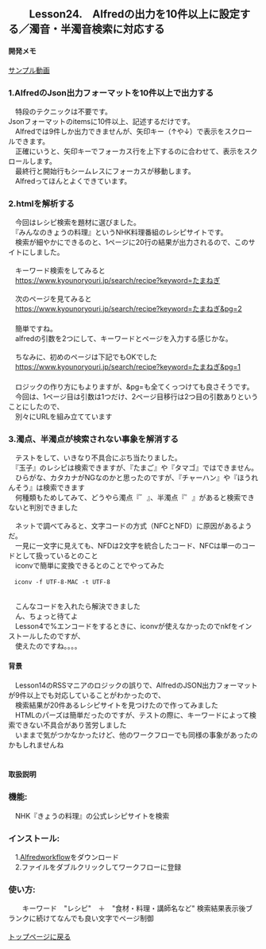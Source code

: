 ## 　　Lesson24.　Alfredの出力を10件以上に設定する／濁音・半濁音検索に対応する  
#### 開発メモ
[サンプル動画](https://user-images.githubusercontent.com/40127279/126054702-f0eb69c7-1ded-4978-ba3a-36a4bbd56076.mp4)
### 1.AlfredのJson出力フォーマットを10件以上で出力する
　特段のテクニックは不要です。
<br>  Jsonフォーマットのitemsに10件以上、記述するだけです。
<br>　Alfredでは9件しか出力できませんが、矢印キー（↑や↓）で表示をスクロールできます。
<br>　正確にいうと、矢印キーでフォーカス行を上下するのに合わせて、表示をスクロールします。
<br>　最終行と開始行もシームレスにフォーカスが移動します。
<br>　Alfredってほんとよくできています。
### 2.htmlを解析する
　今回はレシピ検索を題材に選びました。
<br>　『みんなのきょうの料理』というNHK料理番組のレシピサイトです。
<br>　検索が細やかにできるのと、1ページに20行の結果が出力されるので、このサイトにしました。
<br>
<br>　キーワード検索をしてみると
<br>　https://www.kyounoryouri.jp/search/recipe?keyword=たまねぎ
<br>
<br>　次のページを見てみると
<br>　https://www.kyounoryouri.jp/search/recipe?keyword=たまねぎ&pg=2
<br>　
<br>　簡単ですね。
<br>　alfredの引数を2つにして、キーワードとページを入力する感じかな。
<br>
<br>　ちなみに、初めのページは下記でもOKでした
<br>　https://www.kyounoryouri.jp/search/recipe?keyword=たまねぎ&pg=1
<br>　
<br>　ロジックの作り方にもよりますが、&pg=も全てくっつけても良さそうです。
<br>　今回は、1ページ目は引数は1つだけ、2ページ目移行は2つ目の引数ありということにしたので、
<br>　別々にURLを組み立てています
### 3.濁点、半濁点が検索されない事象を解消する
　テストをして、いきなり不具合にぶち当たりました。
<br>　『玉子』のレシピは検索できますが、『たまご』や『タマゴ』ではできません。
<br>　ひらがな、カタカナがNGなのかと思ったのですが、『チャーハン』や『ほうれんそう』は検索できます
<br>　何種類もためしてみて、どうやら濁点『゛』、半濁点『゜』があると検索できないと判別できました
<br>
<br>　ネットで調べてみると、文字コードの方式（NFCとNFD）に原因があるようだ。
<br>　一見に一文字に見えても、NFDは2文字を統合したコード、NFCは単一のコードとして扱っているとのこと
<br>　iconvで簡単に変換できるとのことでやってみた
<br>
```
　iconv -f UTF-8-MAC -t UTF-8
```
<br>　こんなコードを入れたら解決できました
<br>　ん、ちょっと待てよ
<br>　Lesson4で%エンコードをするときに、iconvが使えなかったのでnkfをインストールしたのですが、
<br>　使えたのですね。。。。
<br>
#### 背景
　Lesson14のRSSマニアのロジックの誤りで、AlfredのJSON出力フォーマットが9件以上でも対応していることがわかったので、
<br>　検索結果が20件あるレシピサイトを見つけたので作ってみました
<br>　HTMLのパーズは簡単だったのですが、テストの際に、キーワードによって検索できない不具合があり苦労しました
<br>　いままで気がつかなかったけど、他のワークフローでも同様の事象があったのかもしれませんね
<br>　
#### 取扱説明
### 機能:
　NHK『きょうの料理』の公式レシピサイトを検索
### インストール:
　1.[Alfredworkflow](https://github.com/KitanoTamotsu/recipe/releases/download/1.0/recipe.alfredworkflow.zip)をダウンロード 
<br>　2.ファイルをダブルクリックしてワークフローに登録
### 使い方:
　　キーワード　"レシピ"　＋　"食材・料理・講師名など" 
    検索結果表示後ブランクに続けてなんでも良い文字でページ制御
<br>
<br>
[トップページに戻る](https://kitanotamotsu.github.io/)

